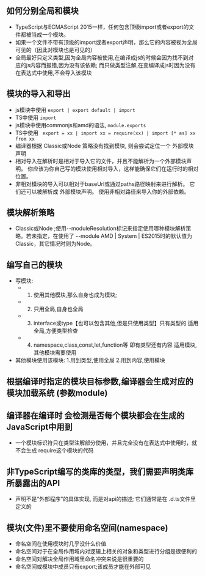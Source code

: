 ## 如何分别全局和模块
 * TypeScript与ECMAScript 2015一样，任何包含顶级import或者export的文件都被当成一个模块。
 * 如果一个文件不带有顶级的import或者export声明，那么它的内容被视为全局可见的（因此对模块也是可见的）
 * 全局最好只定义类型,因为全局内容被使用,在编译成js的时候会因为找不到对应的js内容而报错,因为没有该依赖; 而只做类型注解,在变编译成js时因为没有在表达式中使用,不会导入该模块

## 模块的导入和导出
 * js模块中使用 ``` export | export default | import ```
 * TS中使用 ```import``` 
 * js模块中使用commonjs和amd的语法, ``` module.exports ```
 * TS中使用 ``` export = xx | import xx = require(xx) | import [* as] xx from xx```
 * 编译器根据 Classic或Node 策略没有找到模块, 则会尝试定位一个 外部模块声明
 * 相对导入在解析时是相对于导入它的文件，并且不能解析为一个外部模块声明。 你应该为你自己写的模块使用相对导入，这样能确保它们在运行时的相对位置。
 * 非相对模块的导入可以相对于baseUrl或通过paths路径映射来进行解析。 它们还可以被解析成 外部模块声明。 使用非相对路径来导入你的外部依赖。

## 模块解析策略
 * Classic或Node ;使用--moduleResolution标记来指定使用哪种模块解析策略。若未指定，在使用了 --module AMD | System | ES2015时的默认值为Classic，其它情况时则为Node。

## 编写自己的模块
   * 写模块: 
      * 1. 使用其他模块,那么自身也成为模块; 
      * 2. 只用全局,自身也全局
      * 3. interface或type【也可以包含其他,但是只使用类型】只有类型的 适用全局,方便类型检查
      * 4. namespace,class,const,let,function等 即有类型还有内容 适用模块, 其他模块需要使用
   * 其他模块使用该模块: 1.用到类型,使用全局 2.用到内容,使用模块 
   

## 根据编译时指定的模块目标参数,编译器会生成对应的模块加载系统 (参数module)

## 编译器在编译时 会检测是否每个模块都会在生成的JavaScript中用到
  * 一个模块标识符只在类型注解部分使用，并且完全没有在表达式中使用时，就不会生成 require这个模块的代码

## 非TypeScript编写的类库的类型，我们需要声明类库所暴露出的API
  * 声明不是“外部程序”的具体实现, 而是对api的描述; 它们通常是在 .d.ts文件里定义的

## 模块(文件)里不要使用命名空间(namespace)
 * 命名空间在使用模块时几乎没什么价值
 * 命名空间对于在全局作用域内对逻辑上相关的对象和类型进行分组是很便利的
 * 命名空间对解决全局作用域里命名冲突来说是很重要的
 * 命名空间或模块中成员只有export;该成员才能在外部可见
